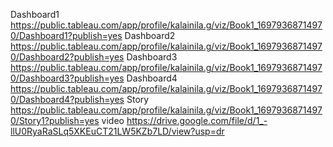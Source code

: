 Dashboard1 https://public.tableau.com/app/profile/kalainila.g/viz/Book1_16979368714970/Dashboard1?publish=yes
Dashboard2 https://public.tableau.com/app/profile/kalainila.g/viz/Book1_16979368714970/Dashboard2?publish=yes
Dashboard3 https://public.tableau.com/app/profile/kalainila.g/viz/Book1_16979368714970/Dashboard3?publish=yes
Dashboard4 https://public.tableau.com/app/profile/kalainila.g/viz/Book1_16979368714970/Dashboard4?publish=yes
Story      https://public.tableau.com/app/profile/kalainila.g/viz/Book1_16979368714970/Story1?publish=yes
video      https://drive.google.com/file/d/1_-llU0RyaRaSLq5XKEuCT21LW5KZb7LD/view?usp=dr
